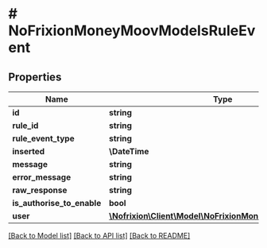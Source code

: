 # # NoFrixionMoneyMoovModelsRuleEvent

## Properties

Name | Type | Description | Notes
------------ | ------------- | ------------- | -------------
**id** | **string** |  | [optional]
**rule_id** | **string** |  | [optional]
**rule_event_type** | **string** |  | [optional]
**inserted** | **\DateTime** |  | [optional]
**message** | **string** |  | [optional]
**error_message** | **string** |  | [optional]
**raw_response** | **string** |  | [optional]
**is_authorise_to_enable** | **bool** |  | [optional]
**user** | [**\Nofrixion\Client\Model\NoFrixionMoneyMoovModelsUser**](NoFrixionMoneyMoovModelsUser.md) |  | [optional]

[[Back to Model list]](../../README.md#models) [[Back to API list]](../../README.md#endpoints) [[Back to README]](../../README.md)

